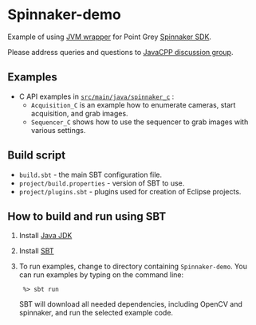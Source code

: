 Spinnaker-demo
================

Example of using [JVM wrapper](https://github.com/bytedeco/javacpp-presets/tree/master/flycapture) for 
Point Grey [Spinnaker SDK](https://www.ptgrey.com/spinnaker-sdk).

Please address queries and questions to [JavaCPP discussion group](http://groups.google.com/group/javacpp-project).


Examples
-------

* C API examples in [`src/main/java/spinnaker_c`](src/main/java/spinnaker_c) :
    * `Acquisition_C` is an example how to enumerate cameras, start acquisition, and grab images.
    * `Sequencer_C` shows how to use the sequencer to grab images with various settings.


Build script
------------

* `build.sbt` - the main SBT configuration file.
* `project/build.properties` - version of SBT to use.
* `project/plugins.sbt` - plugins used for creation of Eclipse projects.


How to build and run using SBT
------------------------------

1. Install [Java JDK](http://www.oracle.com/technetwork/java/javase/downloads/index.html)

2. Install [SBT](http://www.scala-sbt.org/)

3. To run examples, change to directory containing `Spinnaker-demo`. You can run examples by typing on the command line:
 
   ```
    %> sbt run
   ```
   
   SBT will download all needed dependencies, including OpenCV and spinnaker, and run the selected example code. 

